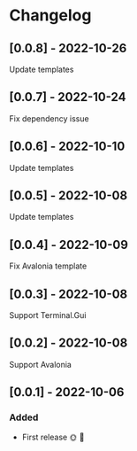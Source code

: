 # Changelog

## [0.0.8] - 2022-10-26

Update templates

## [0.0.7] - 2022-10-24

Fix dependency issue

## [0.0.6] - 2022-10-10

Update templates

## [0.0.5] - 2022-10-08

Update templates

## [0.0.4] - 2022-10-09

Fix Avalonia template

## [0.0.3] - 2022-10-08

Support Terminal.Gui

## [0.0.2] - 2022-10-08

Support Avalonia

## [0.0.1] - 2022-10-06

### Added
* First release 🌞 🚀
